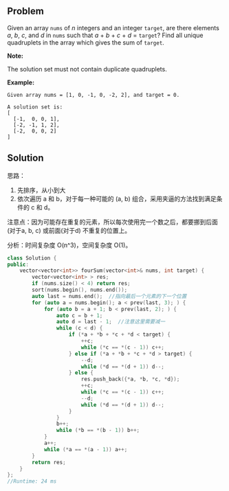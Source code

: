 ## Problem

Given an array `nums` of *n* integers and an integer `target`, are there elements *a*, *b*, *c*, and *d* in `nums` such that *a* + *b* + *c* + *d* = `target`? Find all unique quadruplets in the array which gives the sum of `target`.

**Note:**

The solution set must not contain duplicate quadruplets.

**Example:**

```
Given array nums = [1, 0, -1, 0, -2, 2], and target = 0.

A solution set is:
[
  [-1,  0, 0, 1],
  [-2, -1, 1, 2],
  [-2,  0, 0, 2]
]
```



## Solution

思路：

1. 先排序，从小到大
2. 依次遍历 a 和 b，对于每一种可能的 (a, b) 组合，采用夹逼的方法找到满足条件的 c 和 d。

注意点：因为可能存在重复的元素，所以每次使用完一个数之后，都要挪到后面(对于a, b, c) 或前面(对于d) 不重复的位置上。

分析：时间复杂度 O(n^3)，空间复杂度 O(1)。

```cpp
class Solution {
public:
    vector<vector<int>> fourSum(vector<int>& nums, int target) {
        vector<vector<int> > res;
        if (nums.size() < 4) return res;
        sort(nums.begin(), nums.end());
        auto last = nums.end();  //指向最后一个元素的下一个位置
        for (auto a = nums.begin(); a < prev(last, 3); ) {
            for (auto b = a + 1; b < prev(last, 2); ) {
                auto c = b + 1;
                auto d = last - 1;  //注意这里需要减一
                while (c < d) {
                    if (*a + *b + *c + *d < target) {
                        ++c;
                        while (*c == *(c - 1)) c++;
                    } else if (*a + *b + *c + *d > target) {
                        --d;
                        while (*d == *(d + 1)) d--;
                    } else {
                        res.push_back({*a, *b, *c, *d});
                        ++c;
                        while (*c == *(c - 1)) c++;
                        --d;
                        while (*d == *(d + 1)) d--;
                    }
                }
                b++;
                while (*b == *(b - 1)) b++;
            }
            a++;
            while (*a == *(a - 1)) a++;
        }
        return res;
    }
};
//Runtime: 24 ms
```

